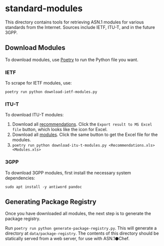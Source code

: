 # standard-modules

This directory contains tools for retrieving ASN.1 modules for various standards from the Internet.
Sources include IETF, ITU-T, and in the future 3GPP.

## Download Modules

To download modules, use [Poetry](https://python-poetry.org/docs/#installation) to run the Python file you want.

### IETF

To scrape for IETF modules, use: 

```
poetry run python download-ietf-modules.py
```

### ITU-T

To download ITU-T modules:

1. Download all [recommendations](https://www.itu.int/ITU-T/recommendations/search.aspx?type=30&status=F&main=1&pg_size=100).
Click the `Export result to MS Excel file` button, which looks like the icon for Excel.
2. Download all [modules](https://www.itu.int/ITU-T/recommendations/fl.aspx?lang=1&pg_size=100). Click the same button to get the Excel file for the modules.
3. `poetry run python download-itu-t-modules.py <Recommendations.xls> <Modules.xls>`

### 3GPP

To download 3GPP modules, first install the necessary system dependencies:

```
sudo apt install -y antiword pandoc
```

## Generating Package Registry

Once you have downloaded all modules, the next step is to generate the package registry.

Run `poetry run python generate-package-registry.py`.
This will generate a directory at `data/package-registry`.
The contents of this directory should be statically served from a web server, for use with ASN.1⬢Chef.
